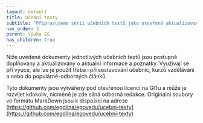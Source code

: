 ```yaml
---
layout: default
title: Učební texty
subtitle: "Připravujeme sérii učebních textů jako otevřené aktualizované podklady nejen pro profesionální výuku eGovernmentu, ale pro jakékoliv tématické vzdělávání."
nav_order: 3
parent: Výuka EG
has_children: true
---
```


Níže uvedené dokumenty jednotlivých učebních textů jsou postupně doplňovány a aktualizovány o aktuální informace a poznatky. Využívají se při výuce, ale lze je použít třeba i při sestavování učebnic, kurzů vzdělávání a nebo do populárně-odborných článků.

Tyto dokumenty jsou vytvářeny pod otevřenou licencí na GITu a může je rozvíjet kdokoliv, nicméně je zde silná odborná redakce. Originální soubory ve formátu MarkDown jsou k dispozici na adrese [https://github.com/egdilna/egovedu/ucebni-texty](https://github.com/egdilna/egovedu/ucebni-texty)